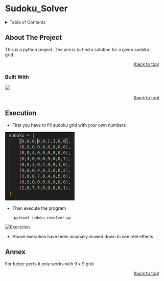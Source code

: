# Sudoku_Solver
<a name="readme-top"></a>

<!-- TABLE OF CONTENTS -->
<details>
  <summary>Table of Contents</summary>
  <ol>
    <li>
      <a href="#about-the-project">About The Project</a>
      <ul>
        <li><a href="#built-with">Built With</a></li>
      </ul>
    </li>
    <li>
      <ul>
        <li><a href="#prerequisites">Prerequisites</a></li>
      </ul>
    </li>
    <li><a href="#Execution">Execution</a></li>
    <li><a href="#Annex">Annex</a></li>
  </ol>
</details>



<!-- ABOUT THE PROJECT -->
## About The Project

This is a python project. The aim is to find a solution for a given sudoku grid.

<p align="right">(<a href="#readme-top">back to top</a>)</p>

### Built With

<img src="https://img.shields.io/badge/python-3670A0?style=for-the-badge&logo=python&logoColor=ffdd54">

<p align="right">(<a href="#readme-top">back to top</a>)</p>

## Execution

* First you have to fill sudoku grid with your own numbers

![Grid](screenshots/sudoku_grid.png)

* Than execute the program
```
	python3 sudoku_resolver.py
```
![Execution](screenshots/execution.gif)
* Above execution have been maunally slowed down to see reel effects
## Annex

For better perfs it only works with 9 x 9 grid

<p align="right">(<a href="#readme-top">back to top</a>)</p>